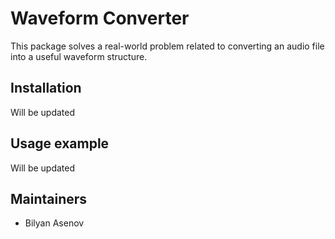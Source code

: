 # Waveform Converter

This package solves a real-world problem related to converting an audio file into a useful waveform structure.

## Installation

Will be updated

## Usage example

Will be updated

## Maintainers

- Bilyan Asenov

